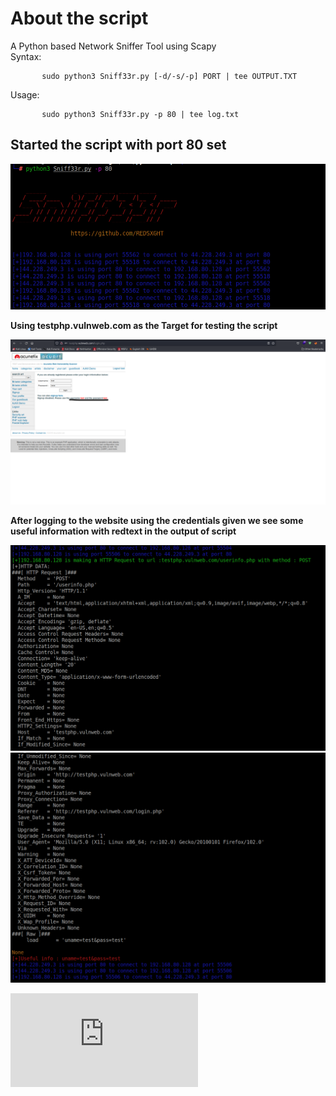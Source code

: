# About the script

A Python based Network Sniffer Tool using Scapy <br>
Syntax: 

           sudo python3 Sniff33r.py [-d/-s/-p] PORT | tee OUTPUT.TXT
Usage:    
           
           sudo python3 Sniff33r.py -p 80 | tee log.txt

## Started the script with port 80 set

![alt test](https://github.com/REDSXGHT/pythonscripts/blob/main/Pictures/sniffer3.png)

**Using testphp.vulnweb.com as the Target for testing the script**

![alt test](https://github.com/REDSXGHT/pythonscripts/blob/main/Pictures/sniffer1.png)

**After logging to the website using the credentials given we see some useful information with redtext in the output of script**

![alt test](https://github.com/REDSXGHT/pythonscripts/blob/main/Pictures/sniffer4.png)
![alt test](https://github.com/REDSXGHT/pythonscripts/blob/main/Pictures/sniffer5.png)

![Full Output](https://github.com/REDSXGHT/pythonscripts/blob/main/Network%20Sniffer/snifferout.txt)
